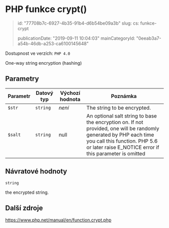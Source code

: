 PHP funkce crypt()
==================

> id: "77708b7c-6927-4b35-91b4-d6b54be09a3b"
> slug:
> 	cs: funkce-crypt
>
> publicationDate: "2019-09-11 10:04:03"
> mainCategoryId: "0eeab3a7-a54b-46db-a253-ca6100145648"

Dostupnost ve verzích: `PHP 4.0`

One-way string encryption (hashing)


Parametry
--------------

| Parametr | Datový typ | Výchozí hodnota | Poznámka |
|-----|-----|-----|-----|
| `$str` | `string` | *není* | The string to be encrypted. |
| `$salt` | `string` | null | An optional salt string to base the encryption on. If not provided, one will be randomly generated by PHP each time you call this function. PHP 5.6 or later raise E_NOTICE error if this parameter is omitted |


Návratové hodnoty
----------------

`string`

the encrypted string.

Další zdroje
------------

https://www.php.net/manual/en/function.crypt.php

